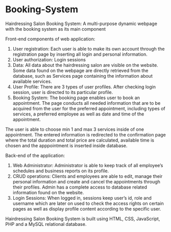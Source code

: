 # Booking-System
Hairdressing Salon Booking System: A multi-purpose dynamic webpage with the booking system as its main component

Front-end components of web application:

1. User registration: Each user is able to make its own account through the registration page by inserting all login and personal information.
2. User authorization: Login sessions
3. Data: All data about the hairdressing salon are visible on the website. Some data found on the webpage are directly retrieved from the database, such as Services page containing the information about available services.
4. User Profile: There are 3 types of user profiles. After checking login session, user is directed to its particular profile.
5. Booking System: The booking page enables user to book an appointment. The page conducts all needed information that are to be acquired from the user for the preferred appointment, including types of services, a preferred employee as well as date and time of the appointment. 

The user is able to choose min 1 and max 3 services inside of one appointment. The entered information is redirected to the confirmation page where the total duration and total price are calculated, available time is chosen and the apppointment is inserted inside database.


Back-end of the application:

1. Web Administrator: Administrator is able to keep track of all employee’s schedules and business reports on its profile.
2. CRUD operations: Clients and employees are able to edit, manage their personal information and create and cancel the appointments through their profiles. Admin has a complete access to database related information found on the website.
3. Login Sessions: When logged in, sessions keep user’s id, role and username which are later on used to check the access rights on certain pages as well as display profile content according to the specific user.


Hairdressing Salon Booking System is built using HTML, CSS, JavaScript, PHP and a MySQL relational database.
